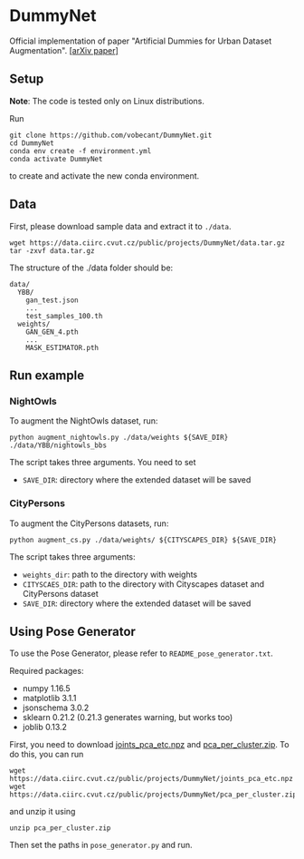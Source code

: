 # DummyNet
Official implementation of paper "Artificial Dummies for Urban Dataset Augmentation". [[arXiv paper]](https://arxiv.org/abs/2012.08274)

## Setup
**Note**: The code is tested only on Linux distributions.

Run
```
git clone https://github.com/vobecant/DummyNet.git
cd DummyNet
conda env create -f environment.yml
conda activate DummyNet
```
to create and activate the new conda environment.

## Data
First, please download sample data and extract it to `./data`. 
```
wget https://data.ciirc.cvut.cz/public/projects/DummyNet/data.tar.gz
tar -zxvf data.tar.gz
```

The structure of the ./data folder should be:
```
data/
  YBB/
    gan_test.json
    ...
    test_samples_100.th
  weights/
    GAN_GEN_4.pth
    ...
    MASK_ESTIMATOR.pth
```

## Run example

### NightOwls
To augment the NightOwls dataset, run:
```
python augment_nightowls.py ./data/weights ${SAVE_DIR} ./data/YBB/nightowls_bbs
```
The script takes three arguments. You need to set
- `SAVE_DIR`: directory where the extended dataset will be saved

### CityPersons
To augment the CityPersons datasets, run:
```
python augment_cs.py ./data/weights/ ${CITYSCAPES_DIR} ${SAVE_DIR}
```
The script takes three arguments:
- `weights_dir`: path to the directory with weights
- `CITYSCAES_DIR`: path to the directory with Cityscapes dataset and CityPersons dataset
- `SAVE_DIR`: directory where the extended dataset will be saved



## Using Pose Generator
To use the Pose Generator, please refer to `README_pose_generator.txt`.

Required packages:
- numpy 1.16.5
- matplotlib 3.1.1
- jsonschema 3.0.2
- sklearn 0.21.2 (0.21.3 generates warning, but works too)
- joblib 0.13.2

First, you need to download [joints_pca_etc.npz](https://data.ciirc.cvut.cz/public/projects/DummyNet/joints_pca_etc.npz) and [pca_per_cluster.zip](https://data.ciirc.cvut.cz/public/projects/DummyNet/pca_per_cluster.zip). To do this, you can run
```
wget https://data.ciirc.cvut.cz/public/projects/DummyNet/joints_pca_etc.npz
wget https://data.ciirc.cvut.cz/public/projects/DummyNet/pca_per_cluster.zip
```
and unzip it using
```
unzip pca_per_cluster.zip
```
Then set the paths in `pose_generator.py` and run.
